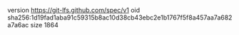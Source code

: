 version https://git-lfs.github.com/spec/v1
oid sha256:1d19fad1aba91c59315b8ac10d38cb43ebc2e1b1767f5f8a457aa7a682a7a6ac
size 1864
